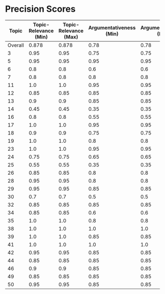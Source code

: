 # Precision Scores
| Topic | Topic-Relevance (Min) | Topic-Relevance (Max) | Argumentativeness (Min) | Argumentativeness (Max) | Stance (Min) | Stance (Max) | Stance Con (Min) | Stance Con (Max) | Stance Pro (Min) | Stance Pro (Max) |
|---|---|---|---|---|---|---|---|---|---|---|
| Overall | 0.878 | 0.878 | 0.78 | 0.78 | 0.42 | 0.42 | 0.22 | 0.22 | 0.62 | 0.62 |
| 3 | 0.95 | 0.95 | 0.75 | 0.75 | 0.35 | 0.35 | 0.4 | 0.4 | 0.3 | 0.4 |
| 5 | 0.95 | 0.95 | 0.95 | 0.95 | 0.45 | 0.45 | 0.0 | 0.0 | 0.9 | 0.0 |
| 6 | 0.8 | 0.8 | 0.6 | 0.6 | 0.3 | 0.3 | 0.2 | 0.2 | 0.4 | 0.2 |
| 7 | 0.8 | 0.8 | 0.8 | 0.8 | 0.35 | 0.35 | 0.0 | 0.0 | 0.7 | 0.0 |
| 11 | 1.0 | 1.0 | 0.95 | 0.95 | 0.55 | 0.55 | 0.7 | 0.7 | 0.4 | 0.7 |
| 12 | 0.85 | 0.85 | 0.85 | 0.85 | 0.4 | 0.4 | 0.0 | 0.0 | 0.8 | 0.0 |
| 13 | 0.9 | 0.9 | 0.85 | 0.85 | 0.45 | 0.45 | 0.1 | 0.1 | 0.8 | 0.1 |
| 14 | 0.45 | 0.45 | 0.35 | 0.35 | 0.2 | 0.2 | 0.2 | 0.2 | 0.2 | 0.2 |
| 16 | 0.8 | 0.8 | 0.55 | 0.55 | 0.2 | 0.2 | 0.2 | 0.2 | 0.2 | 0.2 |
| 17 | 1.0 | 1.0 | 0.95 | 0.95 | 0.45 | 0.45 | 0.1 | 0.1 | 0.8 | 0.1 |
| 18 | 0.9 | 0.9 | 0.75 | 0.75 | 0.45 | 0.45 | 0.5 | 0.5 | 0.4 | 0.5 |
| 19 | 1.0 | 1.0 | 0.8 | 0.8 | 0.35 | 0.35 | 0.2 | 0.2 | 0.5 | 0.2 |
| 23 | 1.0 | 1.0 | 0.95 | 0.95 | 0.6 | 0.6 | 0.3 | 0.3 | 0.9 | 0.3 |
| 24 | 0.75 | 0.75 | 0.65 | 0.65 | 0.3 | 0.3 | 0.0 | 0.0 | 0.6 | 0.0 |
| 25 | 0.55 | 0.55 | 0.35 | 0.35 | 0.15 | 0.15 | 0.1 | 0.1 | 0.2 | 0.1 |
| 26 | 0.85 | 0.85 | 0.8 | 0.8 | 0.5 | 0.5 | 0.6 | 0.6 | 0.4 | 0.6 |
| 28 | 0.95 | 0.95 | 0.8 | 0.8 | 0.3 | 0.3 | 0.1 | 0.1 | 0.5 | 0.1 |
| 29 | 0.95 | 0.95 | 0.85 | 0.85 | 0.6 | 0.6 | 0.5 | 0.5 | 0.7 | 0.5 |
| 30 | 0.7 | 0.7 | 0.5 | 0.5 | 0.3 | 0.3 | 0.1 | 0.1 | 0.5 | 0.1 |
| 32 | 0.85 | 0.85 | 0.85 | 0.85 | 0.55 | 0.55 | 0.3 | 0.3 | 0.8 | 0.3 |
| 34 | 0.85 | 0.85 | 0.6 | 0.6 | 0.35 | 0.35 | 0.3 | 0.3 | 0.4 | 0.3 |
| 35 | 1.0 | 1.0 | 0.8 | 0.8 | 0.4 | 0.4 | 0.3 | 0.3 | 0.5 | 0.3 |
| 38 | 1.0 | 1.0 | 1.0 | 1.0 | 0.5 | 0.5 | 0.0 | 0.0 | 1.0 | 0.0 |
| 39 | 1.0 | 1.0 | 0.85 | 0.85 | 0.45 | 0.45 | 0.1 | 0.1 | 0.8 | 0.1 |
| 41 | 1.0 | 1.0 | 1.0 | 1.0 | 0.55 | 0.55 | 0.1 | 0.1 | 1.0 | 0.1 |
| 42 | 0.95 | 0.95 | 0.85 | 0.85 | 0.4 | 0.4 | 0.3 | 0.3 | 0.5 | 0.3 |
| 44 | 0.85 | 0.85 | 0.85 | 0.85 | 0.7 | 0.7 | 0.4 | 0.4 | 1.0 | 0.4 |
| 46 | 0.9 | 0.9 | 0.85 | 0.85 | 0.45 | 0.45 | 0.1 | 0.1 | 0.8 | 0.1 |
| 49 | 0.85 | 0.85 | 0.85 | 0.85 | 0.5 | 0.5 | 0.1 | 0.1 | 0.9 | 0.1 |
| 50 | 0.95 | 0.95 | 0.85 | 0.85 | 0.5 | 0.5 | 0.3 | 0.3 | 0.7 | 0.3 |
